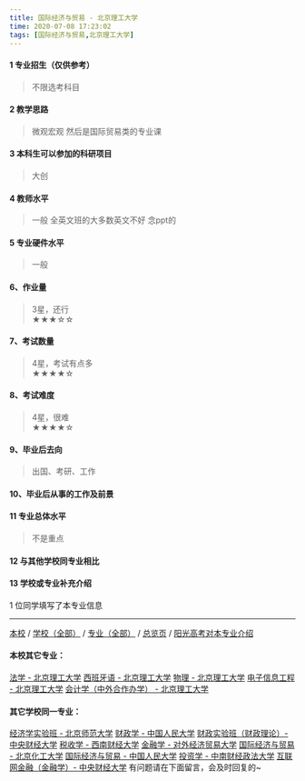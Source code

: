 ```yaml
---
title: 国际经济与贸易 - 北京理工大学
time: 2020-07-08 17:23:02
tags: [国际经济与贸易,北京理工大学]
---
```

#### 1 专业招生（仅供参考）  
> 不限选考科目 

#### 2 教学思路  
> 微观宏观 然后是国际贸易类的专业课



#### 3 本科生可以参加的科研项目  
>  大创



#### 4 教师水平
> 一般 全英文班的大多数英文不好 念ppt的



#### 5 专业硬件水平
> 一般



#### 6、作业量
> 3星，还行  
★★★☆☆



#### 7、考试数量  
> 4星，考试有点多   
★★★★☆



#### 8、考试难度  
> 4星，很难   
★★★★☆



#### 9、毕业后去向  
> 出国、考研、工作



#### 10、毕业后从事的工作及前景  
>  



#### 11 专业总体水平 
> 不是重点

#### 12 与其他学校同专业相比
> 

#### 13 学校或专业补充介绍
> 

1 位同学填写了本专业信息
***
[本校](http://www.jianshu.com/p/ab54846bc127) / [学校（全部）](http://www.jianshu.com/p/3efa6bcca419) / [专业（全部）](http://www.jianshu.com/p/2d4c6d3552c2) / [总览页](http://www.jianshu.com/p/445daeb4fa00) / [阳光高考对本专业介绍](http://gaokao.chsi.com.cn/sch/zyk/view.do?schId=73394542&specId=73381083)
#### 本校其它专业：
[法学 - 北京理工大学](http://www.jianshu.com/p/a1edd0b533fb)
[西班牙语 - 北京理工大学](http://www.jianshu.com/p/e0901a0de766)
[物理 - 北京理工大学](http://www.jianshu.com/p/39b1b8575f14)
[电子信息工程 - 北京理工大学](http://www.jianshu.com/p/bf13725952ce)
[会计学（中外合作办学） - 北京理工大学](https://www.jianshu.com/p/f205ea963671)

#### 其它学校同一专业：
[经济学实验班 - 北京师范大学](http://www.jianshu.com/p/905157b079f8)
[财政学 - 中国人民大学](http://www.jianshu.com/p/907902d05d20)
[财政实验班（财政理论）- 中央财经大学](http://www.jianshu.com/p/543b7d175909)
[税收学 - 西南财经大学](http://www.jianshu.com/p/428c6ac632e9)
[金融学 - 对外经济贸易大学](http://www.jianshu.com/p/bc445a9150dc)
[国际经济与贸易 - 北京化工大学](http://www.jianshu.com/p/f143f17287d2)
[国际经济与贸易 - 中国人民大学](http://www.jianshu.com/p/8b305bffe600)
[投资学 - 中南财经政法大学](http://www.jianshu.com/p/7d16092614fe)
[互联网金融（金融学）- 中央财经大学](http://www.jianshu.com/p/6125dd390a4c)
有问题请在下面留言，会及时回复的~